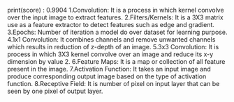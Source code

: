 print(score) : 0.9904
1.Convolution: It is a process in which kernel convolve over the input image to extract features.
2.Filters/Kernels: It is a 3X3 matrix use as a feature extractor to detect features such as edge and gradient.
3.Epochs: Number of iteration a model do over dataset for learning purpose.
4.1x1 Convolution: It combines channels and remove unwanted channels which results in reduction of z-depth of an image.
5.3x3 Convolution: It is process in which 3X3 kernel convolve over an image and reduce its x-y dimension by value 2.
6.Feature Maps: It is a map or collection of all feature present in the image.
7.Activation Function: It takes an input image and produce corresponding output image based on the type of activation function.
8.Receptive Field: It is number of pixel on input layer that can be seen by one pixel of output layer.
